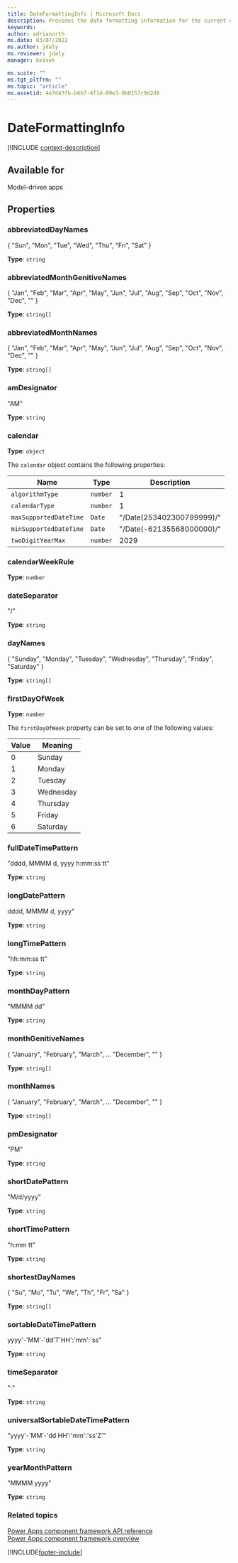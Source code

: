 ```yaml
---
title: DateFormattingInfo | Microsoft Docs
description: Provides the date formatting information for the current user.
keywords:
author: adrianorth
ms.date: 03/07/2022
ms.author: jdaly
ms.reviewer: jdaly
manager: kvivek

ms.suite: ""
ms.tgt_pltfrm: ""
ms.topic: "article"
ms.assetid: 4e7d43fb-b6b7-4f1d-89e3-0b8157c9d2d9
---
```


# DateFormattingInfo

[!INCLUDE [context-description](includes/dateformattinginfo-description.md)]

## Available for 

Model-driven apps

## Properties

### abbreviatedDayNames

{ "Sun", "Mon", "Tue", "Wed", "Thu", "Fri", "Sat" }

**Type**: `string`

### abbreviatedMonthGenitiveNames

{ "Jan", "Feb", "Mar", "Apr", "May", "Jun", "Jul", "Aug", "Sep", "Oct", "Nov", "Dec", "" }

**Type**: `string[]`

### abbreviatedMonthNames

{ "Jan", "Feb", "Mar", "Apr", "May", "Jun", "Jul", "Aug", "Sep", "Oct", "Nov", "Dec", "" }

**Type**: `string[]`

### amDesignator

"AM"

**Type**: `string`

### calendar

**Type**: `object`

The `calendar` object contains the following properties:

|Name|Type|Description|
|--|--|--|
|`algorithmType`|`number`|1|
|`calendarType`|`number`|1|
|`maxSupportedDateTime`|`Date`|"/Date(253402300799999)/"|
|`minSupportedDateTime`|`Date`|"/Date(-62135568000000)/"|
|`twoDigitYearMax`|`number`|2029|

### calendarWeekRule

**Type**: `number`

### dateSeparator

"/"

**Type**: `string`

### dayNames

{ "Sunday", "Monday", "Tuesday", "Wednesday", "Thursday", "Friday", "Saturday" }

**Type**: `string[]`

### firstDayOfWeek

**Type**: `number`

The `firstDayOfWeek` property can be set to one of the following values:

|Value|Meaning|
|--|--|
|0|Sunday|
|1|Monday|
|2|Tuesday|
|3|Wednesday|
|4|Thursday|
|5|Friday|
|6|Saturday|

### fullDateTimePattern

"dddd, MMMM d, yyyy h:mm:ss tt"

**Type**: `string`

### longDatePattern

dddd, MMMM d, yyyy"

**Type**: `string`

### longTimePattern

"hh:mm:ss tt"

**Type**: `string`

### monthDayPattern

"MMMM dd"

**Type**: `string`

### monthGenitiveNames

{ "January", "February", "March", ...  "December", "" }

**Type**: `string[]`

### monthNames

{ "January", "February", "March", ...  "December", "" }

**Type**: `string[]`

### pmDesignator

"PM"

**Type**: `string`

### shortDatePattern

"M/d/yyyy"

**Type**: `string`

### shortTimePattern

"h:mm tt"

**Type**: `string`

### shortestDayNames

{ "Su", "Mo", "Tu", "We", "Th", "Fr", "Sa" }

**Type**: `string[]`

### sortableDateTimePattern

yyyy'-'MM'-'dd'T'HH':'mm':'ss"

**Type**: `string`

### timeSeparator

":"

**Type**: `string`

### universalSortableDateTimePattern

"yyyy'-'MM'-'dd HH':'mm':'ss'Z'"

**Type**: `string`

### yearMonthPattern

"MMMM yyyy"

**Type**: `string`


### Related topics

[Power Apps component framework API reference](../reference/index.md)<br/>
[Power Apps component framework overview](../overview.md)

[!INCLUDE[footer-include](../../../includes/footer-banner.md)]